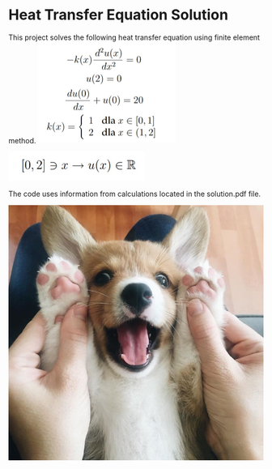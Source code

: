 # Heat Transfer Equation Solution

This project solves the following heat transfer equation using finite element method.
<img src="images/uno.jpg" style="zoom:50%;"  />

<img src="images\dos.jpg" alt="solution" style="zoom:64%;" />

The code uses information from calculations located in the solution.pdf file.



<img src="images/3.jpg" />
